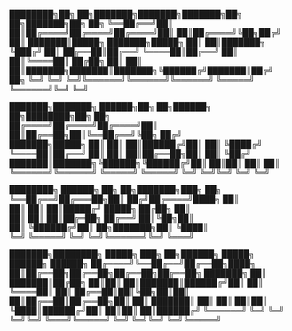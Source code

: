 ████████╗██╗  ██╗███████╗███████╗███████╗██╗   ██╗███████╗██╗  ██╗
╚══██╔══╝██║  ██║██╔════╝██╔════╝██╔════╝██║   ██║██╔════╝╚██╗██╔╝
   ██║   ███████║█████╗  ███████╗█████╗  ██║   ██║███████╗ ╚███╔╝ 
   ██║   ██╔══██║██╔══╝  ╚════██║██╔══╝  ██║   ██║╚════██║ ██╔██╗ 
   ██║   ██║  ██║███████╗███████║███████╗╚██████╔╝███████║██╔╝ ██╗
   ╚═╝   ╚═╝  ╚═╝╚══════╝╚══════╝╚══════╝ ╚═════╝ ╚══════╝╚═╝  ╚═╝
                                                                  

███████╗███████╗ ██████╗██╗   ██╗██████╗ ██╗████████╗██╗   ██╗     
██╔════╝██╔════╝██╔════╝██║   ██║██╔══██╗██║╚══██╔══╝╚██╗ ██╔╝     
███████╗█████╗  ██║     ██║   ██║██████╔╝██║   ██║    ╚████╔╝     
╚════██║██╔══╝  ██║     ██║   ██║██╔══██╗██║   ██║     ╚██╔╝       
███████║███████╗╚██████╗╚██████╔╝██║  ██║██║   ██║      ██║        
╚══════╝╚══════╝ ╚═════╝ ╚═════╝ ╚═╝  ╚═╝╚═╝   ╚═╝      ╚═╝        
                                                                   
████████╗ ██████╗ ██╗  ██╗███████╗███╗   ██╗                       
╚══██╔══╝██╔═══██╗██║ ██╔╝██╔════╝████╗  ██║                       
   ██║   ██║   ██║█████╔╝ █████╗  ██╔██╗ ██║                       
   ██║   ██║   ██║██╔═██╗ ██╔══╝  ██║╚██╗██║                       
   ██║   ╚██████╔╝██║  ██╗███████╗██║ ╚████║                       
   ╚═╝    ╚═════╝ ╚═╝  ╚═╝╚══════╝╚═╝  ╚═══╝                       
                                                                   
███████╗████████╗ █████╗ ███╗   ██╗██████╗  █████╗ ██████╗ ██████╗ 
██╔════╝╚══██╔══╝██╔══██╗████╗  ██║██╔══██╗██╔══██╗██╔══██╗██╔══██╗
███████╗   ██║   ███████║██╔██╗ ██║██║  ██║███████║██████╔╝██║  ██║
╚════██║   ██║   ██╔══██║██║╚██╗██║██║  ██║██╔══██║██╔══██╗██║  ██║
███████║   ██║   ██║  ██║██║ ╚████║██████╔╝██║  ██║██║  ██║██████╔╝
╚══════╝   ╚═╝   ╚═╝  ╚═╝╚═╝  ╚═══╝╚═════╝ ╚═╝  ╚═╝╚═╝  ╚═╝╚═════╝ 
                                                                   